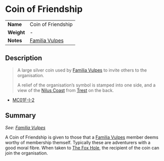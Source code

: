 # Coin of Friendship

|||
| --- | --- |
| **Name** | Coin of Friendship | item.2
| **Weight** | - |
| **Notes** | [Familia Vulpes](../organisations/familia-vulpes.md) |

## Description

> A large silver coin used by [Familia Vulpes](../organisations/familia-vulpes.md) to invite others to the organisation.
> 
> A relief of the organisation’s symbol is stamped into one side, and a view of the [Nilus Coast](../civilisations/nilsavnic-alliance/states/nilus-coast.md) from [Trest](../places/towns/trest.md) on the back.

- [MC01F-I-2](../cards/MC01F/MC01F-I-2.md)

## Summary

*See: [Familia Vulpes](../organisations/familia-vulpes.md)*

A Coin of Friendship is given to those that a [Familia Vulpes](../organisations/familia-vulpes.md) member deems worthy of membership themself. Typically these are adventurers with a good moral fibre. When taken to [The Fox Hole](../places/buildings/the-fox-hole.md), the recipient of the coin can join the organisation.
